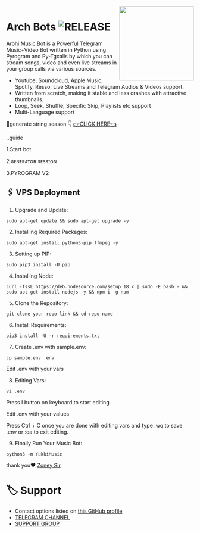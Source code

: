 <img src="https://telegra.ph/file/94e013900d86ff5899439.jpg" align="right" width="200" height="200"/>

# Arch Bots <img src="https://img.shields.io/github/v/release/sakil000/YukkiV2?color=black&logo=github&logoColor=black&style=social" alt="RELEASE">

[Arohi Music Bot](https://t.me/UMIKO_CHAT_BOT) is a Powerful Telegram Music+Video Bot written in Python using Pyrogram and Py-Tgcalls by which you can stream songs, video and even live streams in your group calls via various sources.

* Youtube, Soundcloud, Apple Music, Spotify, Resso, Live Streams and Telegram Audios & Videos support.
* Written from scratch, making it stable and less crashes with attractive thumbnails.
* Loop, Seek, Shuffle, Specific Skip, Playlists etc support
* Multi-Language support


🤞generate string season 👇
[👉CLICK HERE👈](https://t.me/StringFatherBot)

..guide

1.Start bot 

2.ɢᴇɴᴇʀᴀᴛᴏʀ sᴇssɪᴏɴ

3.PYROGRAM V2



## 🖇 VPS Deployment

1.  Upgrade and Update:

`sudo apt-get update && sudo apt-get upgrade -y`

2. Installing Required Packages:

`sudo apt-get install python3-pip ffmpeg -y`

3. Setting up PIP:

`sudo pip3 install -U pip`

4. Installing Node:

`curl -fssL https://deb.nodesource.com/setup_18.x | sudo -E bash - && sudo apt-get install nodejs -y && npm i -g npm`

5. Clone the Repository:

`git clone your repo link && cd repo name`

6. Install Requirements:

`pip3 install -U -r requirements.txt`

7. Create .env  with sample.env:

`cp sample.env .env`

Edit .env with your vars

8. Editing Vars:

`vi .env`

Press I button on keyboard to start editing.

Edit .env with your values


Press Ctrl + C  once you are done with editing vars and type :wq to save .env or :qa to exit editing.

9. Finally Run Your Music Bot:

`python3 -m YukkiMusic`

thank you❤️ [Zoney Sir](https://t.me/itszoney)



# 🏷 Support

- Contact options listed on [this GitHub profile](https://github.com/sakil000)
- [TELEGRAM CHANNEL](https://t.me/ArchBots)
- [SUPPORT GROUP](https://t.me/ArchBots)


